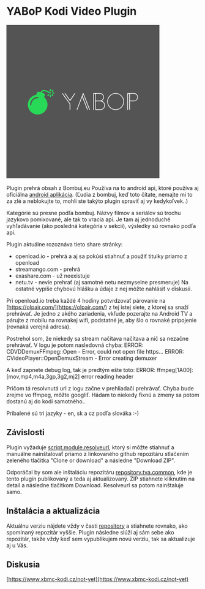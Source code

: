 # YABoP Kodi Video Plugin
![YABoP](plugin.video.yabop/icon.png)

Plugin prehrá obsah z Bombuj.eu
Používa na to android api, ktoré používa aj oficiálna [android aplikácia](https://play.google.com/store/apps/details?id=com.tosi.bombujmanual).
(Ľudia z bombuj, keď toto čítate, nemajte mi to za zlé a neblokujte to, mohli ste takýto plugin spraviť aj vy kedykoľvek..)

Kategórie sú presne podľa bombuj. Názvy filmov a seriálov sú trochu jazykovo pomixované, ale tak to vracia api.
Je tam aj jednoduché vyhľadávanie (ako posledná kategória v sekcii), výsledky sú rovnako podľa api.

Plugin aktuálne rozoznáva tieto share stránky:
- openload.io - prehrá a aj sa pokúsi stiahnuť a použiť titulky priamo z openload
- streamango.com - prehrá
- exashare.com - už neexistuje
- netu.tv - nevie prehrať (aj samotné netu nezmyselne presmeruje)
Na ostatné vypíše chybovú hlášku a údaje z nej môžte nahlásiť v diskusii.

Pri openload.io treba každé 4 hodiny potvrdzovať párovanie na [https://olpair.com/](https://olpair.com/) z tej istej siete, z ktorej sa snaží prehrávať.
Je jedno z akého zariadenia, vkľude pozerajte na Android TV a párujte z mobilu na rovnakej wifi, podstatné je, aby šlo o rovnaké pripojenie (rovnaká verejná adresa).

Postrehol som, že niekedy sa stream načítava načítava a nič sa nezačne prehrávať. V logu je potom nasledovná chyba:
ERROR: CDVDDemuxFFmpeg::Open - Error, could not open file https...
ERROR: CVideoPlayer::OpenDemuxStream - Error creating demuxer

A keď zapnete debug log, tak je predtým ešte toto:
ERROR: ffmpeg[1A00]: [mov,mp4,m4a,3gp,3g2,mj2] error reading header

Pričom tá resolvnutá url z logu začne v prehliadači prehrávať.
Chyba bude zrejme vo ffmpeg, môžte googliť. Hádam to niekedy fixnú a zmeny sa potom dostanú aj do kodi samotného..

Pribalené sú tri jazyky - en, sk a cz podľa slováka :-)

## Závislosti
Plugin vyžaduje [script.module.resolveurl](https://github.com/jsergio123/script.module.resolveurl), ktorý si môžte stiahnuť a manuálne nainštalovať priamo z linkovaného github repozitáru stlačením zeleného tlačitka "Clone or download" a následne "Download ZIP".

Odporáčal by som ale inštaláciu repozitáru [repository.tva.common](https://github.com/tvaddonsco/tva-resolvers-repo/tree/master/zips/repository.tva.common), kde je tento plugin publikovaný a teda aj aktualizovaný. ZIP stiahnete kliknutím na detail a následne tlačitkom Download.
Resolveurl sa potom nainštaluje samo.

## Inštalácia a aktualizácia
Aktuálnu verziu nájdete vždy v časti [repository](https://github.com/cache-sk/YABoP/tree/master/repository/plugin.video.yabop) a stiahnete rovnako, ako spomínaný repozitár vyššie.
Plugin následne slúži aj sám sebe ako repozitár, takže vždy keď sem vypublikujem novú verziu, tak sa aktualizuje aj u Vás.

## Diskusia
[https://www.xbmc-kodi.cz/not-yet](https://www.xbmc-kodi.cz/not-yet)

